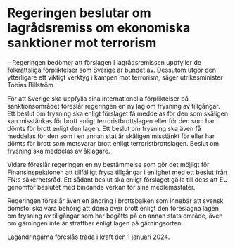 # Regeringen beslutar om lagrådsremiss om ekonomiska sanktioner mot terrorism

– Regeringen bedömer att förslagen i lagrådsremissen uppfyller de folkrättsliga förpliktelser som Sverige är bundet av. Dessutom utgör den ytterligare ett viktigt verktyg i kampen mot terrorism, säger utrikesminister Tobias Billström.

För att Sverige ska uppfylla sina internationella förpliktelser på sanktionsområdet föreslår regeringen en ny lag om frysning av tillgångar. Ett beslut om frysning ska enligt förslaget få meddelas för den som skäligen kan misstänkas för brott enligt terroristbrottslagen eller för den som har dömts för brott enligt den lagen. Ett beslut om frysning ska även få meddelas för den som i en annan stat är skäligen misstänkt för eller har dömts för brott som motsvarar brott enligt terroristbrottslagen. Beslut om frysning ska meddelas av åklagare.

Vidare föreslår regeringen en ny bestämmelse som gör det möjligt för Finansinspektionen att tillfälligt frysa tillgångar i enlighet med ett beslut från FN:s säkerhetsråd. Ett sådant beslut ska enligt förslaget gälla till dess att EU genomför beslutet med bindande verkan för sina medlemsstater.

Regeringen föreslår även en ändring i brottsbalken som innebär att svensk domstol ska vara behörig att döma över brott enligt den föreslagna lagen om frysning av tillgångar som har begåtts på en annan stats område, även om gärningen inte är straffbar enligt lagen på gärningsorten.

Lagändringarna föreslås träda i kraft den 1 januari 2024.
